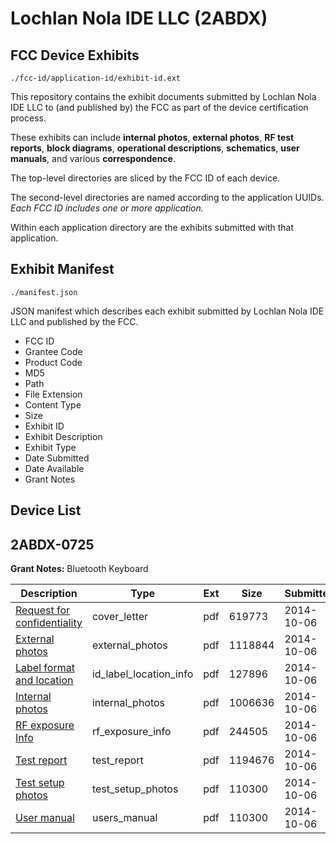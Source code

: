 # Lochlan Nola IDE LLC (2ABDX)
## FCC Device Exhibits

```
./fcc-id/application-id/exhibit-id.ext
```

This repository contains the exhibit documents submitted by Lochlan Nola IDE LLC to (and published by) the FCC as part of the device certification process.

These exhibits can include **internal photos**, **external photos**, **RF test reports**, **block diagrams**, **operational descriptions**, **schematics**, **user manuals**, and various **correspondence**.

The top-level directories are sliced by the FCC ID of each device.

The second-level directories are named according to the application UUIDs. *Each FCC ID includes one or more application.*

Within each application directory are the exhibits submitted with that application. 

## Exhibit Manifest

```
./manifest.json
```

JSON manifest which describes each exhibit submitted by Lochlan Nola IDE LLC and published by the FCC.

- FCC ID
- Grantee Code
- Product Code
- MD5
- Path
- File Extension
- Content Type
- Size
- Exhibit ID
- Exhibit Description
- Exhibit Type
- Date Submitted
- Date Available
- Grant Notes

## Device List
## 2ABDX-0725
**Grant Notes:** Bluetooth Keyboard

| Description | Type | Ext | Size | Submitted | Available |
| ----------- | ---- | --- | ---- | --------- | --------- |
| [Request for confidentiality](2ABDX-0725/4f62f163d05df85d560ba4d1da45c5b2/2410796.pdf) | cover_letter | pdf | 619773 | 2014-10-06 | 2014-10-10 |
| [External photos](2ABDX-0725/4f62f163d05df85d560ba4d1da45c5b2/2410792.pdf) | external_photos | pdf | 1118844 | 2014-10-06 | 2015-04-08 |
| [Label format and location](2ABDX-0725/4f62f163d05df85d560ba4d1da45c5b2/2410798.pdf) | id_label_location_info | pdf | 127896 | 2014-10-06 | 2014-10-10 |
| [Internal photos](2ABDX-0725/4f62f163d05df85d560ba4d1da45c5b2/2410793.pdf) | internal_photos | pdf | 1006636 | 2014-10-06 | 2015-04-08 |
| [RF exposure Info](2ABDX-0725/4f62f163d05df85d560ba4d1da45c5b2/2410799.pdf) | rf_exposure_info | pdf | 244505 | 2014-10-06 | 2014-10-10 |
| [Test report](2ABDX-0725/4f62f163d05df85d560ba4d1da45c5b2/2410797.pdf) | test_report | pdf | 1194676 | 2014-10-06 | 2014-10-10 |
| [Test setup photos](2ABDX-0725/4f62f163d05df85d560ba4d1da45c5b2/2410794.pdf) | test_setup_photos | pdf | 110300 | 2014-10-06 | 2015-04-08 |
| [User manual](2ABDX-0725/4f62f163d05df85d560ba4d1da45c5b2/2410794.pdf) | users_manual | pdf | 110300 | 2014-10-06 | 2015-04-08 |
